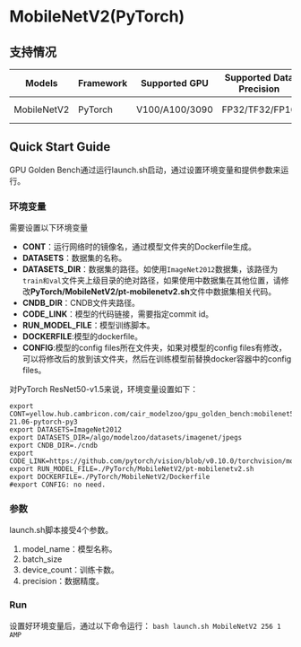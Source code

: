 # MobileNetV2(PyTorch)
## 支持情况

Models  | Framework  | Supported GPU   | Supported Data Precision  | Multi-GPUs  | Multi-Nodes
----- | ----- | ----- | ----- | ----- | ----- |
MobileNetV2  | PyTorch  | V100/A100/3090  | FP32/TF32/FP16  | Yes  | Not Tested

## Quick Start Guide
GPU Golden Bench通过运行launch.sh启动，通过设置环境变量和提供参数来运行。
### 环境变量
需要设置以下环境变量
- **CONT**：运行网络时的镜像名，通过模型文件夹的Dockerfile生成。
- **DATASETS**：数据集的名称。
- **DATASETS_DIR**：数据集的路径。如使用`ImageNet2012`数据集，该路径为`train和val`文件夹上级目录的绝对路径，如果使用中数据集在其他位置，请修改**PyTorch/MobileNetV2/pt-mobilenetv2.sh**文件中数据集相关代码。
- **CNDB_DIR**：CNDB文件夹路径。
- **CODE_LINK**：模型的代码链接，需要指定commit id。
- **RUN_MODEL_FILE**：模型训练脚本。
- **DOCKERFILE**:模型的dockerfile。  
- **CONFIG**:模型的config files所在文件夹，如果对模型的config files有修改，可以将修改后的放到该文件夹，然后在训练模型前替换docker容器中的config files。

对PyTorch ResNet50-v1.5来说，环境变量设置如下：
```
export CONT=yellow.hub.cambricon.com/cair_modelzoo/gpu_golden_bench:mobilenet50v2-21.06-pytorch-py3
export DATASETS=ImageNet2012 
export DATASETS_DIR=/algo/modelzoo/datasets/imagenet/jpegs
export CNDB_DIR=./cndb
export CODE_LINK=https://github.com/pytorch/vision/blob/v0.10.0/torchvision/models/mobilenetv2.py
export RUN_MODEL_FILE=./PyTorch/MobileNetV2/pt-mobilenetv2.sh
export DOCKERFILE=./PyTorch/MobileNetV2/Dockerfile
#export CONFIG: no need.
```
### 参数
launch.sh脚本接受4个参数。
1. model_name：模型名称。
2. batch_size
3. device_count：训练卡数。
4. precision：数据精度。
### Run
设置好环境变量后，通过以下命令运行：
`bash launch.sh MobileNetV2 256 1 AMP`

